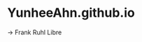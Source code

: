 # YunheeAhn.github.io


<!-- 영문폰트 -->
<link rel="preconnect" href="https://fonts.googleapis.com">
<link rel="preconnect" href="https://fonts.gstatic.com" crossorigin>
<link href="https://fonts.googleapis.com/css2?family=Frank+Ruhl+Libre:wght@300..900&family=Noto+Sans+KR:wght@100..900&display=swap" rel="stylesheet">

 -> Frank Ruhl Libre